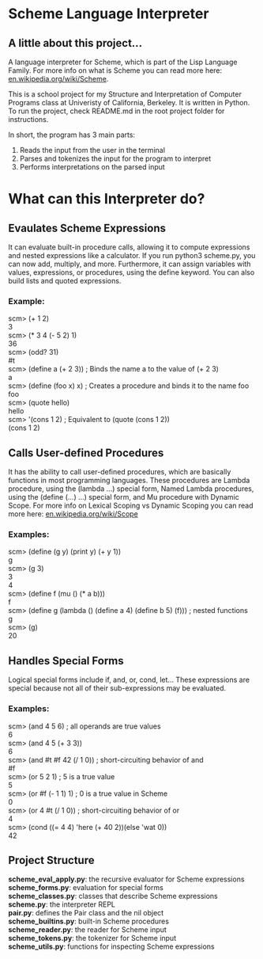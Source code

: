 # Scheme Language Interpreter

## A little about this project...
A language interpreter for Scheme, which is part of the Lisp Language Family. For more info on what is Scheme you can read more here: [en.wikipedia.org/wiki/Scheme](https://en.wikipedia.org/wiki/Scheme_(programming_language)).      

This is a school project for my Structure and Interpretation of Computer Programs class at Univeristy of California, Berkeley. It is written in Python. To run the project, check README.md in the root project folder for instructions.        

In short, the program has 3 main parts:   
1. Reads the input from the user in the terminal
2. Parses and tokenizes the input for the program to interpret
3. Performs interpretations on the parsed input

# What can this Interpreter do?

## Evaulates Scheme Expressions
It can evaluate built-in procedure calls, allowing it to compute expressions and nested expressions like a calculator. If you run python3 scheme.py, you can now add, multiply, and more. Furthermore, it can assign variables with values, expressions, or procedures, using the define keyword. You can also build lists and quoted expressions.

### Example:    
scm> (+ 1 2)  
3   
scm> (* 3 4 (- 5 2) 1)  
36    
scm> (odd? 31)  
#t    
scm> (define a (+ 2 3))   ; Binds the name a to the value of (+ 2 3)  
a     
scm> (define (foo x) x)   ; Creates a procedure and binds it to the name foo  
foo   
scm> (quote hello)    
hello     
scm> '(cons 1 2)  ; Equivalent to (quote (cons 1 2))    
(cons 1 2)    


## Calls User-defined Procedures
It has the ability to call user-defined procedures, which are basically functions in most programming languages. These procedures are Lambda procedure, using the (lambda ...) special form, Named Lambda procedures, using the (define (...) ...) special form, and Mu procedure with Dynamic Scope. For more info on Lexical Scoping vs Dynamic Scoping you can read more here: [en.wikipedia.org/wiki/Scope](https://en.wikipedia.org/wiki/Scope_(computer_science)#Lexical_scope_vs._dynamic_scope_2)   

### Examples:   
scm> (define (g y) (print y) (+ y 1))   
g   
scm> (g 3)    
3   
4   
scm> (define f (mu () (* a b)))   
f   
scm> (define g (lambda () (define a 4) (define b 5) (f)))  ;  nested functions    
g   
scm> (g)    
20    


## Handles Special Forms
Logical special forms include if, and, or, cond, let... These expressions are special because not all of their sub-expressions may be evaluated.

### Examples:

scm> (and 4 5 6)  ; all operands are true values    
6   
scm> (and 4 5 (+ 3 3))    
6   
scm> (and #t #f 42 (/ 1 0))  ; short-circuiting behavior of and   
#f    
scm> (or 5 2 1)  ; 5 is a true value    
5   
scm> (or #f (- 1 1) 1)  ; 0 is a true value in Scheme   
0   
scm> (or 4 #t (/ 1 0))  ; short-circuiting behavior of or   
4   
scm> (cond ((= 4 4) 'here (+ 40 2))(else 'wat 0))   
42     



## Project Structure
**scheme_eval_apply.py**: the recursive evaluator for Scheme expressions    
**scheme_forms.py**: evaluation for special forms   
**scheme_classes.py**: classes that describe Scheme expressions   
**scheme.py**: the interpreter REPL   
**pair.py**: defines the Pair class and the nil object    
**scheme_builtins.py**: built-in Scheme procedures    
**scheme_reader.py**: the reader for Scheme input   
**scheme_tokens.py**: the tokenizer for Scheme input    
**scheme_utils.py**: functions for inspecting Scheme expressions    
